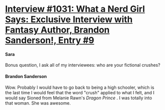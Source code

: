 # [Interview #1031: What a Nerd Girl Says: Exclusive Interview with Fantasy Author, Brandon Sanderson!, Entry #9](https://www.theoryland.com/intvmain.php?i=1031#9)

#### Sara

Bonus question, I ask all of my interviewees: who are your fictional crushes?

#### Brandon Sanderson

Wow. Probably I would have to go back to being a high schooler, which is the last time I would feel that the word "crush" applied to what I felt, and I would say Sioned from Melanie Rawn's
*Dragon Prince*
. I was totally into that woman. She was awesome.

